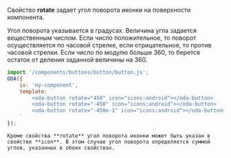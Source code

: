 ﻿Свойство **rotate** задает угол поворота иконки на поверхности компонента.

Угол поворота указывается в градусах. Величина угла задается вещественным числом. Если число положительное, то поворот осуществляется по часовой стрелке, если отрицательное, то против часовой стрелки. Если число по модулю больше 360, то берется остаток от деления заданной величины на 360.

```javascript _run_line_edit_loadoda_[my-component.js]
import '/components/buttons/button/button.js';
ODA({
    is: 'my-component',
    template: `
        <oda-button rotate="450" icon="icons:android"></oda-button>
        <oda-button rotate="-450" icon="icons:android"></oda-button>
        <oda-button rotate="-450e-1" icon="icons:android"></oda-button>
    `
});
```

``` info_md
Кроме свойства **rotate** угол поворота иконки может быть указан в свойстве **icon**. В этом случае угол поворота определяется суммой углов, указанных в обоих свойствах.
```
